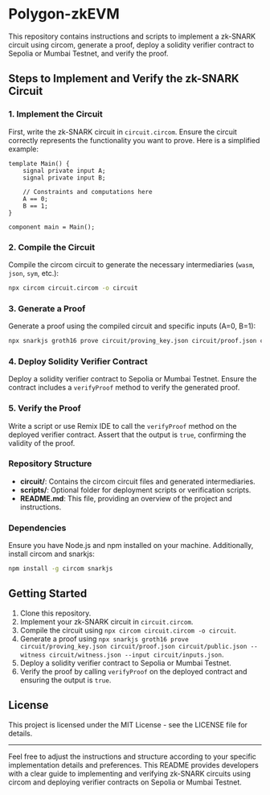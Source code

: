 # Polygon-zkEVM

This repository contains instructions and scripts to implement a zk-SNARK circuit using circom, generate a proof, deploy a solidity verifier contract to Sepolia or Mumbai Testnet, and verify the proof.

## Steps to Implement and Verify the zk-SNARK Circuit

### 1. Implement the Circuit

First, write the zk-SNARK circuit in `circuit.circom`. Ensure the circuit correctly represents the functionality you want to prove. Here is a simplified example:

```circom
template Main() {
    signal private input A;
    signal private input B;

    // Constraints and computations here
    A == 0;
    B == 1;
}

component main = Main();
```

### 2. Compile the Circuit

Compile the circom circuit to generate the necessary intermediaries (`wasm`, `json`, `sym`, etc.):

```bash
npx circom circuit.circom -o circuit
```

### 3. Generate a Proof

Generate a proof using the compiled circuit and specific inputs (A=0, B=1):

```bash
npx snarkjs groth16 prove circuit/proving_key.json circuit/proof.json circuit/public.json --witness circuit/witness.json --input circuit/inputs.json
```

### 4. Deploy Solidity Verifier Contract

Deploy a solidity verifier contract to Sepolia or Mumbai Testnet. Ensure the contract includes a `verifyProof` method to verify the generated proof.

### 5. Verify the Proof

Write a script or use Remix IDE to call the `verifyProof` method on the deployed verifier contract. Assert that the output is `true`, confirming the validity of the proof.

### Repository Structure

- **circuit/**: Contains the circom circuit files and generated intermediaries.
- **scripts/**: Optional folder for deployment scripts or verification scripts.
- **README.md**: This file, providing an overview of the project and instructions.

### Dependencies

Ensure you have Node.js and npm installed on your machine. Additionally, install circom and snarkjs:

```bash
npm install -g circom snarkjs
```

## Getting Started

1. Clone this repository.
2. Implement your zk-SNARK circuit in `circuit.circom`.
3. Compile the circuit using `npx circom circuit.circom -o circuit`.
4. Generate a proof using `npx snarkjs groth16 prove circuit/proving_key.json circuit/proof.json circuit/public.json --witness circuit/witness.json --input circuit/inputs.json`.
5. Deploy a solidity verifier contract to Sepolia or Mumbai Testnet.
6. Verify the proof by calling `verifyProof` on the deployed contract and ensuring the output is `true`.

## License

This project is licensed under the MIT License - see the LICENSE file for details.

---

Feel free to adjust the instructions and structure according to your specific implementation details and preferences. This README provides developers with a clear guide to implementing and verifying zk-SNARK circuits using circom and deploying verifier contracts on Sepolia or Mumbai Testnet.
